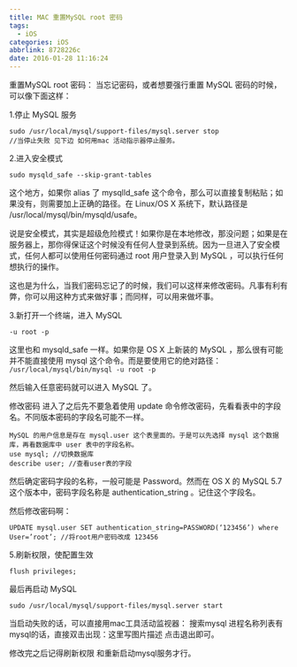 ```yaml
---
title: MAC 重置MySQL root 密码
tags:
  - iOS
categories: iOS
abbrlink: 8728226c
date: 2016-01-28 11:16:24
---
```



重置MySQL root 密码：
当忘记密码，或者想要强行重置 MySQL 密码的时候，可以像下面这样：

1.停止 MySQL 服务
```
sudo /usr/local/mysql/support-files/mysql.server stop
//当停止失败 见下边 如何用mac 活动指示器停止服务。
```

2.进入安全模式

```
sudo mysqld_safe --skip-grant-tables
```
这个地方，如果你 alias 了 mysqlld_safe 这个命令，那么可以直接复制粘贴；如果没有，则需要加上正确的路径。在 Linux/OS X 系统下，默认路径是 /usr/local/mysql/bin/mysqld/usafe。

说是安全模式，其实是超级危险模式！如果你是在本地修改，那没问题；如果是在服务器上，那你得保证这个时候没有任何人登录到系统。因为一旦进入了安全模式，任何人都可以使用任何密码通过 root 用户登录入到 MySQL ，可以执行任何想执行的操作。

这也是为什么，当我们密码忘记了的时候，我们可以这样来修改密码。凡事有利有弊，你可以用这种方式来做好事；而同样，可以用来做坏事。

3.新打开一个终端，进入 MySQL
```
-u root -p
```


这里也和 mysqld_safe 一样。如果你是 OS X 上新装的 MySQL ，那么很有可能并不能直接使用 mysql 这个命令。而是要使用它的绝对路径： `/usr/local/mysql/bin/mysql -u root -p`

然后输入任意密码就可以进入 MySQL 了。

修改密码
进入了之后先不要急着使用 update 命令修改密码，先看看表中的字段名。不同版本密码的字段名可能不一样。
```
MySQL 的用户信息是存在 mysql.user 这个表里面的。于是可以先选择 mysql 这个数据库，再看数据库中 user 表中的字段名称。
use mysql; //切换数据库
describe user; //查看user表的字段
```

 

 然后确定密码字段的名称，一般可能是 Password。然而在 OS X 的 MySQL 5.7 这个版本中，密码字段名称是 authentication_string 。记住这个字段名。

 然后修改密码啊：
 ```
 UPDATE mysql.user SET authentication_string=PASSWORD(‘123456’) where User=’root’; //将root用户密码改成 123456
 ```

  

  5.刷新权限，使配置生效
  ```
  flush privileges;
  ```

   

   最后再启动 MySQL
   ```
   sudo /usr/local/mysql/support-files/mysql.server start
   ```

   当启动失败的话，可以直接用mac工具活动监视器：
   搜索mysql 进程名称列表有mysql的话，直接双击出现：这里写图片描述
   点击退出即可。

   修改完之后记得刷新权限 和重新启动mysql服务才行。


